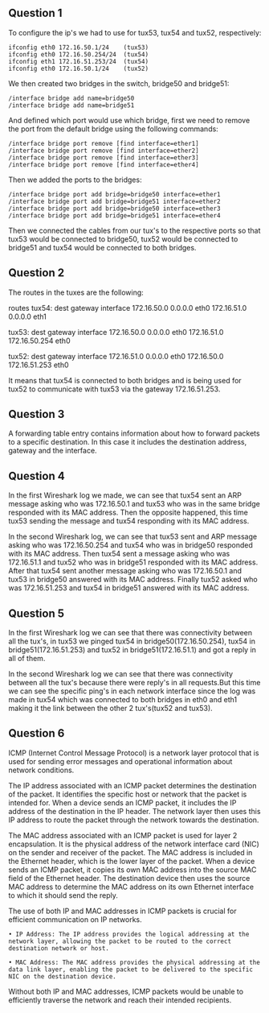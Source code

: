 ## Question 1

To configure the ip's we had to use for tux53, tux54 and tux52, respectively:

```note
ifconfig eth0 172.16.50.1/24	(tux53)
ifconfig eth0 172.16.50.254/24  (tux54)
ifconfig eth1 172.16.51.253/24  (tux54)
ifconfig eth0 172.16.50.1/24	(tux52)
```

We then created two bridges in the switch, bridge50 and bridge51: 

```note
/interface bridge add name=bridge50
/interface bridge add name=bridge51
```

And defined which port would use which bridge, first we need to remove the port from the default bridge using the following commands:

```note
/interface bridge port remove [find interface=ether1]
/interface bridge port remove [find interface=ether2]
/interface bridge port remove [find interface=ether3]
/interface bridge port remove [find interface=ether4]
```

Then we added the ports to the bridges:

```note
/interface bridge port add bridge=bridge50 interface=ether1
/interface bridge port add bridge=bridge51 interface=ether2
/interface bridge port add bridge=bridge50 interface=ether3
/interface bridge port add bridge=bridge51 interface=ether4
```

Then we connected the cables from our tux's to the respective ports so that tux53 would be connected to bridge50, tux52 would be connected to bridge51 and tux54 would be connected to both bridges.

## Question 2

The routes in the tuxes are the following:

routes tux54:
dest			gateway		interface
172.16.50.0 		0.0.0.0		eth0
172.16.51.0     	0.0.0.0		eth1

tux53:
dest			gateway		interface
172.16.50.0		0.0.0.0 	eth0
172.16.51.0		172.16.50.254	eth0

tux52:
dest			gateway		interface
172.16.51.0		0.0.0.0		eth0
172.16.50.0		172.16.51.253	eth0

It means that tux54 is connected to both bridges and is being used for tux52 to communicate with tux53 via the gateway 172.16.51.253.

## Question 3

A forwarding table entry contains information about how to forward packets to a specific destination. In this case it includes the destination address, gateway and the interface.

## Question 4

In the first Wireshark log we made, we can see that tux54 sent an ARP message asking who was 172.16.50.1 and tux53 who was in the same bridge responded with its MAC address. Then the opposite happened, this time tux53 sending the message and tux54 responding with its MAC address.

In the second Wireshark log, we can see that tux53 sent and ARP message asking who was 172.16.50.254 and tux54 who was in bridge50 responded with its MAC address. Then tux54 sent a message asking who was 172.16.51.1 and tux52 who was in bridge51 responded with its MAC address. After that tux54 sent another message asking who was 172.16.50.1 and tux53 in bridge50 answered with its MAC address. Finally tux52 asked who was 172.16.51.253 and tux54 in bridge51 answered with its MAC address.

## Question 5

In the first Wireshark log we can see that there was connectivity between all the tux's, in tux53 we pinged tux54 in bridge50(172.16.50.254), tux54 in bridge51(172.16.51.253) and tux52 in bridge51(172.16.51.1) and got a reply in all of them.

In the second Wireshark log we can see that there was connectivity between all the tux's because there were reply's in all requests.But this time we can see the specific ping's in each network interface since the log was made in tux54 which was connected to both bridges in eth0 and eth1 making it the link between the other 2 tux's(tux52 and tux53).

## Question 6

ICMP (Internet Control Message Protocol) is a network layer protocol that is used for sending error messages and operational information about network conditions. 

The IP address associated with an ICMP packet determines the destination of the packet. It identifies the specific host or network that the packet is intended for. When a device sends an ICMP packet, it includes the IP address of the destination in the IP header. The network layer then uses this IP address to route the packet through the network towards the destination.

The MAC address associated with an ICMP packet is used for layer 2 encapsulation. It is the physical address of the network interface card (NIC) on the sender and receiver of the packet. The MAC address is included in the Ethernet header, which is the lower layer of the packet. When a device sends an ICMP packet, it copies its own MAC address into the source MAC field of the Ethernet header. The destination device then uses the source MAC address to determine the MAC address on its own Ethernet interface to which it should send the reply.

The use of both IP and MAC addresses in ICMP packets is crucial for efficient communication on IP networks.

	• IP Address: The IP address provides the logical addressing at the network layer, allowing the packet to be routed to the correct destination network or host.

	• MAC Address: The MAC address provides the physical addressing at the data link layer, enabling the packet to be delivered to the specific NIC on the destination device.

Without both IP and MAC addresses, ICMP packets would be unable to efficiently traverse the network and reach their intended recipients.
